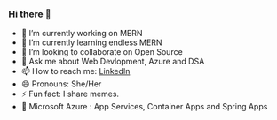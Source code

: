 ### Hi there 👋


- 🔭 I’m currently working on MERN
- 🌱 I’m currently learning endless MERN 
- 👯 I’m looking to collaborate on Open Source
- 💬 Ask me about Web Devlopment, Azure and DSA
- 📫 How to reach me: [LinkedIn](https://www.linkedin.com/in/sheetal-lalwani-0601 "Sheetal's LinkedIn Account")
- 😄 Pronouns: She/Her
- ⚡ Fun fact: I share memes.
- 🏢 Microsoft Azure : App Services, Container Apps and Spring Apps
